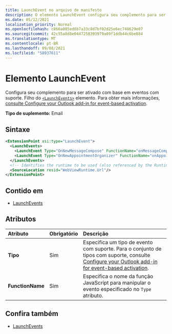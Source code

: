 ```yaml
---
title: LaunchEvent no arquivo de manifesto
description: O elemento LaunchEvent configura seu complemento para ser ativado com base em eventos suportados.
ms.date: 05/12/2021
localization_priority: Normal
ms.openlocfilehash: c866a085ed6b7a33c8d7bf02d25e6ec748629e07
ms.sourcegitcommit: 42c55a8d8e0447258393979a09f1ddb44c6be884
ms.translationtype: MT
ms.contentlocale: pt-BR
ms.lasthandoff: 09/08/2021
ms.locfileid: "58937611"
---
```

# <a name="launchevent-element"></a>Elemento LaunchEvent

Configura seu complemento para ser ativado com base em eventos com suporte. Filho do [`<LaunchEvents>`](launchevents.md) elemento. Para obter mais informações, [consulte Configure your Outlook add-in for event-based activation](../../outlook/autolaunch.md).

**Tipo de suplemento:** Email

## <a name="syntax"></a>Sintaxe

```XML
<ExtensionPoint xsi:type="LaunchEvent">
  <LaunchEvents>
    <LaunchEvent Type="OnNewMessageCompose" FunctionName="onMessageComposeHandler"/>
    <LaunchEvent Type="OnNewAppointmentOrganizer" FunctionName="onAppointmentComposeHandler"/>
  </LaunchEvents>
  <!-- Identifies the runtime to be used (also referenced by the Runtime element). -->
  <SourceLocation resid="WebViewRuntime.Url"/>
</ExtensionPoint>
```

## <a name="contained-in"></a>Contido em

- [LaunchEvents](launchevents.md)

## <a name="attributes"></a>Atributos

|  Atributo  |  Obrigatório  |  Descrição  |
|:-----|:-----|:-----|
|  **Tipo**  |  Sim  | Especifica um tipo de evento com suporte. Para o conjunto de tipos com suporte, consulte [Configure your Outlook add-in for event-based activation](../../outlook/autolaunch.md#supported-events). |
|  **FunctionName**  |  Sim  | Especifica o nome da função JavaScript para manipular o evento especificado no `Type` atributo. |

## <a name="see-also"></a>Confira também

- [LaunchEvents](launchevents.md)
